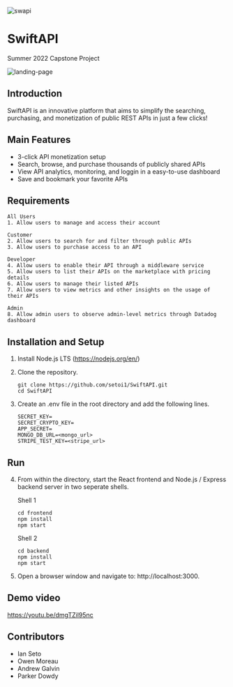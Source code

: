 ![swapi](https://github.com/setoi1/SwiftAPI/assets/56894020/9fab5929-d2b3-4062-8ae0-9545715f23a6)
# SwiftAPI

Summer 2022 Capstone Project

![landing-page](https://github.com/setoi1/SwiftAPI/assets/56894020/805ae43e-2e81-42d0-ad87-fe88be358873)

## Introduction

SwiftAPI is an innovative platform that aims to simplify the searching, purchasing, and monetization of public REST APIs in just a few clicks!

## Main Features
* 3-click API monetization setup
* Search, browse, and purchase thousands of publicly shared APIs
* View API analytics, monitoring, and loggin in a easy-to-use dashboard
* Save and bookmark your favorite APIs


## Requirements

	All Users
	1. Allow users to manage and access their account
 
	Customer
	2. Allow users to search for and filter through public APIs
	3. Allow users to purchase access to an API
 
	Developer
	4. Allow users to enable their API through a middleware service
	5. Allow users to list their APIs on the marketplace with pricing details
	6. Allow users to manage their listed APIs
	7. Allow users to view metrics and other insights on the usage of their APIs
 
	Admin
	8. Allow admin users to observe admin-level metrics through Datadog dashboard

## Installation and Setup

1. Install Node.js LTS (https://nodejs.org/en/)

2. Clone the repository.

   ```
   git clone https://github.com/setoi1/SwiftAPI.git
   cd SwiftAPI
   ```
   
3. Create an .env file in the root directory and add the following lines.
   
   ```
   SECRET_KEY=
   SECRET_CRYPTO_KEY=
   APP_SECRET=
   MONGO_DB_URL=<mongo_url>
   STRIPE_TEST_KEY=<stripe_url>
   ```

## Run

4. From within the directory, start the React frontend and Node.js / Express backend server in two seperate shells.

   Shell 1
   ```
   cd frontend
   npm install
   npm start
   ```

   Shell 2
   ```
   cd backend
   npm install
   npm start
   ```

6. Open a browser window and navigate to: http://localhost:3000.

## Demo video

https://youtu.be/dmgTZil95nc

## Contributors

* Ian Seto
* Owen Moreau
* Andrew Galvin
* Parker Dowdy

